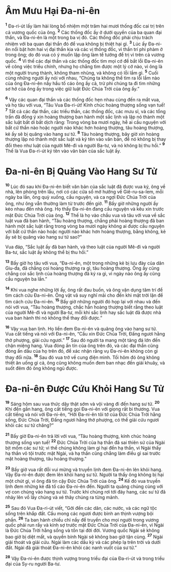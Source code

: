 # Âm Mưu Hại Ða-ni-ên
<sup><b>1</b></sup> Ða-ri-út lấy làm hài lòng bổ nhiệm một trăm hai mươi thống đốc cai trị trên cả vương quốc của ông. <sup><b>2</b></sup> Các thống đốc ấy ở dưới quyền của ba quan đại thần, và Ða-ni-ên là một trong ba vị đó. Các thống đốc phải chịu trách nhiệm với ba quan đại thần đó để vua không bị thiệt hại gì. <sup><b>3</b></sup> Lúc ấy Ða-ni-ên nổi bật hơn hai vị đại thần kia và các vị thống đốc, vì thần trí phi phàm ở trong ông; do đó vua có ý muốn lập ông làm tể tướng để trị vì trên cả vương quốc. <sup><b>4</b></sup> Vì thế các đại thần và các thống đốc tìm mọi cớ để bắt lỗi Ða-ni-ên về công việc triều chính, nhưng họ chẳng tìm được một lý cớ nào, vì ông là một người trung thành, không tham nhũng, và không có lỗi lầm gì. <sup><b>5</b></sup> Cuối cùng những người ấy nói với nhau, “Chúng ta không thể tìm ra lỗi lầm nào của ông Ða-ni-ên nầy hầu tố cáo ông ấy cả, trừ phi chúng ta đi tìm những sơ hở của ông ấy trong việc giữ luật Ðức Chúa Trời của ông ấy.”

<sup><b>6</b></sup> Vậy các quan đại thần và các thống đốc hẹn nhau cùng đến ra mắt vua, và họ tâu với vua, “Tâu Vua Ða-ri-út! Kính chúc hoàng thượng sống vạn tuế! <sup><b>7</b></sup> Tất cả các đại thần, các triều thần, các thống đốc, các mưu sĩ, và các tổng trấn đã đồng ý xin hoàng thượng ban hành một sắc lịnh và lập nó thành một sắc luật bất di bất dịch rằng: Trong vòng ba mươi ngày, hễ ai cầu nguyện với bất cứ thần nào hoặc người nào khác hơn hoàng thượng, tâu hoàng thượng, kẻ ấy sẽ bị quăng vào hang sư tử. <sup><b>8</b></sup> Tâu hoàng thượng, bây giờ xin hoàng thượng lập nó thành một sắc luật và ký tên vào văn bản, để nó không bị thay đổi theo như luật của người Mê-đi và người Ba-tư, và nó không bị thu hồi.” <sup><b>9</b></sup> Thế là Vua Ða-ri-út ký tên vào văn bản của sắc luật ấy.


# Ða-ni-ên Bị Quăng Vào Hang Sư Tử
<sup><b>10</b></sup> Lúc đó sau khi Ða-ni-ên biết văn bản của sắc luật đã được vua ký, ông về nhà, lên phòng trên lầu, nơi có các cửa sổ mở hướng về Giê-ru-sa-lem, mỗi ngày ba lần, ông quỳ xuống, cầu nguyện, và ca ngợi Ðức Chúa Trời của ông, như ông vẫn thường làm từ trước đến giờ. <sup><b>11</b></sup> Bấy giờ những người ấy kéo nhau đến nhà ông. Họ thấy Ða-ni-ên đang cầu nguyện và kêu xin trước mặt Ðức Chúa Trời của ông. <sup><b>12</b></sup> Thế là họ vào chầu vua và tâu với vua về sắc luật vua đã ban hành, “Tâu hoàng thượng, chẳng phải hoàng thượng đã ban hành một sắc luật rằng trong vòng ba mươi ngày không ai được cầu nguyện với bất cứ thần nào hoặc người nào khác hơn hoàng thượng, bằng không, kẻ ấy sẽ bị quăng vào hang sư tử sao?”

Vua đáp, “Sắc luật ấy đã ban hành, và theo luật của người Mê-đi và người Ba-tư, sắc luật ấy không thể bị thu hồi.”

<sup><b>13</b></sup> Bấy giờ họ tâu với vua, “Ða-ni-ên, một trong những kẻ bị lưu đày của dân Giu-đa, đã chẳng coi hoàng thượng ra gì, tâu hoàng thượng. Ông ấy cũng chẳng coi sắc lịnh của hoàng thượng đã ký ra gì, vì ngày nào ông ấy cũng cầu nguyện ba lần.”

<sup><b>14</b></sup> Khi vua nghe những lời ấy, ông rất đau buồn, và ông vận dụng tâm trí để tìm cách cứu Ða-ni-ên. Ông vật vã suy nghĩ mãi cho đến khi mặt trời lặn để tìm cách cứu Ða-ni-ên. <sup><b>15</b></sup> Bấy giờ những người đó họp lại với nhau và đến nói với vua, “Tâu hoàng thượng, chắc hẳn hoàng thượng biết rằng theo luật của người Mê-đi và người Ba-tư, mỗi khi sắc lịnh hay sắc luật đã được nhà vua ban hành thì nó không thể thay đổi được.”

<sup><b>16</b></sup> Vậy vua ban lịnh. Họ liền đem Ða-ni-ên và quăng ông vào hang sư tử. Vua cất tiếng và nói với Ða-ni-ên, “Cầu xin Ðức Chúa Trời, Ðấng ngươi hằng thờ phượng, giải cứu ngươi.” <sup><b>17</b></sup> Sau đó người ta mang một tảng đá lớn đến chận miệng hang. Vua đóng ấn tín của ông trên đó, và các đại thần cũng đóng ấn dấu của họ trên đó, để xác nhận rằng vụ Ða-ni-ên không còn gì thay đổi nữa. <sup><b>18</b></sup> Sau đó vua trở về cung điện mình. Tối hôm đó ông không thiết ăn uống gì cả, ông cũng không muốn đem ban nhạc đến giải khuây, và suốt đêm đó ông không ngủ được.


# Ða-ni-ên Ðược Cứu Khỏi Hang Sư Tử
<sup><b>19</b></sup> Sáng hôm sau vua thức dậy thật sớm và vội vàng đi đến hang sư tử. <sup><b>20</b></sup> Khi đến gần hang, ông cất tiếng gọi Ða-ni-ên với giọng rất bi thương. Vua cất tiếng và nói với Ða-ni-ên, “Hỡi Ða-ni-ên tôi tớ của Ðức Chúa Trời hằng sống, Ðức Chúa Trời, Ðấng ngươi hằng thờ phượng, có thể giải cứu ngươi khỏi các sư tử chăng?”

<sup><b>21</b></sup> Bấy giờ Ða-ni-ên trả lời với vua, “Tâu hoàng thượng, kính chúc hoàng thượng sống vạn tuế! <sup><b>22</b></sup> Ðức Chúa Trời của hạ thần đã sai thiên sứ của Ngài bịt mồm các sư tử; vì thế chúng không làm gì hại đến hạ thần, vì Ngài thấy hạ thần vô tội trước mặt Ngài, và hạ thần cũng chẳng làm điều gì sai trước mặt hoàng thượng, tâu hoàng thượng.”

<sup><b>23</b></sup> Bấy giờ vua rất đỗi vui mừng và truyền lịnh đem Ða-ni-ên lên khỏi hang. Vậy Ða-ni-ên được đem lên khỏi hang sư tử. Người ta thấy ông không bị hại một chút gì, vì ông đã tin cậy Ðức Chúa Trời của ông. <sup><b>24</b></sup> Kế đó vua truyền lịnh đem những kẻ đã tố cáo Ða-ni-ên đến. Người ta quăng chúng cùng với vợ con chúng vào hang sư tử. Trước khi chúng rơi tới đáy hang, các sư tử đã nhảy lên vồ lấy chúng và xé thây chúng ra từng mảnh.

<sup><b>25</b></sup> Sau đó Vua Ða-ri-út viết, “Gởi đến các dân, các nước, và các ngữ tộc sống trên khắp đất. Cầu mong các ngươi được bình an thịnh vượng bội phần. <sup><b>26</b></sup> Ta ban hành chiếu chỉ nầy để truyền cho mọi người trong vương quốc phải run rẩy và kính sợ trước mặt Ðức Chúa Trời của Ða-ni-ên, vì Ngài là Ðức Chúa Trời hằng sống và tồn tại đời đời. Vương quốc Ngài sẽ không bao giờ bị diệt mất, và quyền bính Ngài sẽ không bao giờ tận cùng. <sup><b>27</b></sup> Ngài giải thoát và giải cứu. Ngài làm các dấu kỳ và các phép lạ trên trời và dưới đất. Ngài đã giải thoát Ða-ni-ên khỏi các nanh vuốt của sư tử.”

<sup><b>28</b></sup> Vậy Ða-ni-ên được thịnh vượng trong triều đại của Ða-ri-út và trong triều đại của Sy-ru người Ba-tư.
